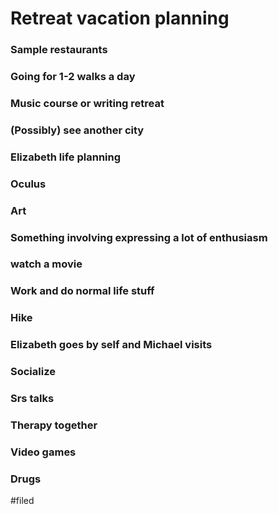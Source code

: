 # Retreat vacation planning
### Sample restaurants
### Going for 1-2 walks a day
### Music course or writing retreat
### (Possibly) see another city
### Elizabeth life planning
### Oculus



### Art
### Something involving expressing a lot of enthusiasm
### watch a movie
### Work and do normal life stuff
### Hike
### Elizabeth goes by self and Michael visits
### Socialize
### Srs talks
### Therapy together
### Video games
### Drugs

#filed